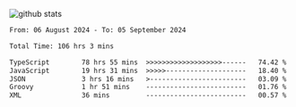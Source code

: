 
![github stats](https://github-readme-stats.vercel.app/api?username=realmahd1&show_icons=true&theme=codeSTACKr&hide_rank=true&count_private=true)

<!--START_SECTION:waka-->

```txt
From: 06 August 2024 - To: 05 September 2024

Total Time: 106 hrs 3 mins

TypeScript        78 hrs 55 mins  >>>>>>>>>>>>>>>>>>>------   74.42 %
JavaScript        19 hrs 31 mins  >>>>>--------------------   18.40 %
JSON              3 hrs 16 mins   >------------------------   03.09 %
Groovy            1 hr 51 mins    -------------------------   01.76 %
XML               36 mins         -------------------------   00.57 %
```

<!--END_SECTION:waka-->
